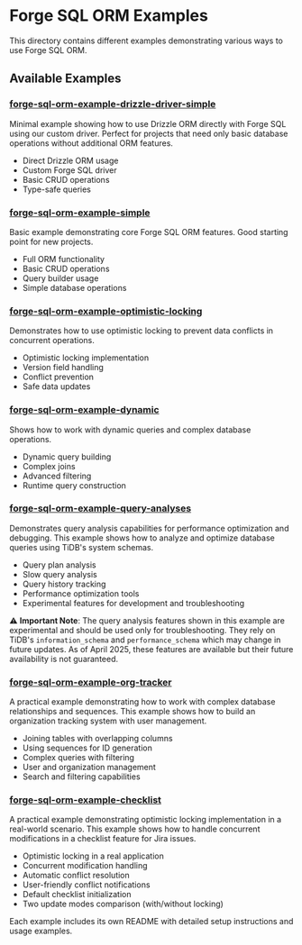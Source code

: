 # Forge SQL ORM Examples

This directory contains different examples demonstrating various ways to use Forge SQL ORM.

## Available Examples

### [forge-sql-orm-example-drizzle-driver-simple](forge-sql-orm-example-drizzle-driver-simple)

Minimal example showing how to use Drizzle ORM directly with Forge SQL using our custom driver. Perfect for projects that need only basic database operations without additional ORM features.

- Direct Drizzle ORM usage
- Custom Forge SQL driver
- Basic CRUD operations
- Type-safe queries

### [forge-sql-orm-example-simple](forge-sql-orm-example-simple)

Basic example demonstrating core Forge SQL ORM features. Good starting point for new projects.

- Full ORM functionality
- Basic CRUD operations
- Query builder usage
- Simple database operations

### [forge-sql-orm-example-optimistic-locking](forge-sql-orm-example-optimistic-locking)

Demonstrates how to use optimistic locking to prevent data conflicts in concurrent operations.

- Optimistic locking implementation
- Version field handling
- Conflict prevention
- Safe data updates

### [forge-sql-orm-example-dynamic](forge-sql-orm-example-dynamic)

Shows how to work with dynamic queries and complex database operations.

- Dynamic query building
- Complex joins
- Advanced filtering
- Runtime query construction

### [forge-sql-orm-example-query-analyses](forge-sql-orm-example-query-analyses)

Demonstrates query analysis capabilities for performance optimization and debugging. This example shows how to analyze and optimize database queries using TiDB's system schemas.

- Query plan analysis
- Slow query analysis
- Query history tracking
- Performance optimization tools
- Experimental features for development and troubleshooting

⚠️ **Important Note**: The query analysis features shown in this example are experimental and should be used only for troubleshooting. They rely on TiDB's `information_schema` and `performance_schema` which may change in future updates. As of April 2025, these features are available but their future availability is not guaranteed.

### [forge-sql-orm-example-org-tracker](forge-sql-orm-example-org-tracker)

A practical example demonstrating how to work with complex database relationships and sequences. This example shows how to build an organization tracking system with user management.

- Joining tables with overlapping columns
- Using sequences for ID generation
- Complex queries with filtering
- User and organization management
- Search and filtering capabilities

### [forge-sql-orm-example-checklist](forge-sql-orm-example-checklist)

A practical example demonstrating optimistic locking implementation in a real-world scenario. This example shows how to handle concurrent modifications in a checklist feature for Jira issues.

- Optimistic locking in a real application
- Concurrent modification handling
- Automatic conflict resolution
- User-friendly conflict notifications
- Default checklist initialization
- Two update modes comparison (with/without locking)

Each example includes its own README with detailed setup instructions and usage examples.
